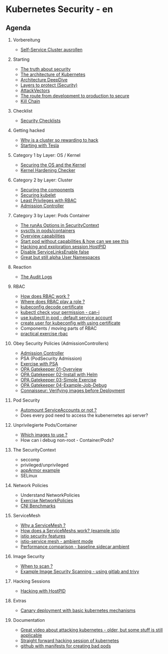 # Kubernetes Security - en

## Agenda 

  1. Vorbereitung
     * [Self-Service Cluster ausrollen](/monitoring/training-stack/install.md)

  1. Starting
     * [The truth about security](/security/truth.md)
     * [The architecture of Kubernetes](kubernetes/architecture.md)
     * [Architecture DeepDive](https://github.com/jmetzger/training-kubernetes-advanced/assets/1933318/1ca0d174-f354-43b2-81cc-67af8498b56c)
     * [Layers to protect (Security)](security/overview/layers-2-protect.md)
     * [AttackVectors](security/overview/attack-vectors.md)
     * [The route from development to production to secure](security/overview/route-2-production.md)
     * [Kill Chain](kill-chain.md)

  1. Checklist
     * [Security Checklists](/security/checklist/security-checklist.md)
   
  1. Getting hacked
     * [Why is a cluster so rewarding to hack](security/getting-hacked/kubernetes-rewarding.md)
     * [Starting with Tesla](https://arstechnica.com/information-technology/2018/02/tesla-cloud-resources-are-hacked-to-run-cryptocurrency-mining-malware/)

  1. Category 1 by Layer: OS / Kernel
     * [Securing the OS and the Kernel](security/os-kernel/01-harden-os-kernel.md)
     * [Kernel Hardening Checker](kernel/hardening.md)
   
  1. Category 2 by Layer: Cluster
     * [Securing the components]()
     * [Securing kubelet](security/cluster/components/kubelet.md)
     * [Least Privileges with RBAC](kubernetes/rbac/00-rbac-and-least-privileges.md)
     * [Admission Controller](/security/admissionController/01-overview.md)
   
  1. Category 3 by Layer: Pods Container
     * [The runAs Options in SecurityContext](security/by.layer/pods-container/runAs/overview.md)
     * [sysctls in pods/containers](security/by.layer/pods-container/sysctls/overview.md)
     * [Overview capabilities](security/by.layer/pods-container/capabilities/00-overview.md)
     * [Start pod without capabilities & how can we see this](security/by.layer/pods-container/capabilities/01-nocap.md)
     * [Hacking and exploration session HostPID](explore/01-hack-session-hostpid.md)
     * [Disable ServiceLinksEnable false](https://github.com/jmetzger/training-kubernetes-security-en/blob/main/security/by.layer/pods-container/enableServiceLinks/disable-howto-and-why.md
) 
     * [Great but still alpha User Namespaces]()
    
  1. Reaction 
     * [The Audit Logs](/security/reaction/auditlog.md)

  1. RBAC
     * [How does RBAC work ?](kubernetes/rbac/01-how-does-rbac-work.md)
     * [Where does RBAC play a role ?](kubernetes/rbac/02-where-does-rbac-play-a-role.md)
     * [kubeconfig decode certificate](kubernetes/rbac/decode-local-certificate.md)
     * [kubectl check your permission - can-i](kubernetes/rbac/can-i.md)
     * [use kubectl in pod - default service account](/kubernetes/rbac/pod-automount-sa.md)
     * [create user for kubeconfig with using certificate](kubernetes/rbac/create-kubeconfig-with-cert.md)
     * Components / moving parts of RBAC
     * [practical exercise rbac](kubernetes/rbac-create-user-kubernetes-1-25.md)

  1. Obey Security Policies (AdmissionControllers)
     * [Admission Controller](/security/admissionController/01-overview.md)
     * PSA (PodSecurity Admission)
     * [Exercise with PSA](kubernetes-security/pod-security-admission.md)
     * [OPA Gatekeeper 01-Overview](/security/admissionController/opa-gatekeeper/01-overview.md)
     * [OPA Gatekeeper 02-Install with Helm](/security/admissionController/opa-gatekeeper/02-install.md)
     * [OPA Gatekeeper 03-Simple Exercise](/security/admissionController/opa-gatekeeper/05-example-exercise.md)
     * [OPA Gatekeeper 04-Example-Job-Debug](/security/admissionController/opa-gatekeeper/06-example-job-debug.md)
     * [Connaisseur: Verifying images before Deployment](/security/admissionController/connaisseur-image-verification/02-walkthrough.md)
   
  1. Pod Security
     * [Automount ServiceAccounts or not ?](security/by.layer/pods-container/serviceAccount/do-not-mount-if-not-needed.md)
     * Does every pod need to access the kubenernetes api server?
   
  1. Unprivilegierte Pods/Container
     * [Which images to use ?](security/unprivileged-containers/which-images.md) 
     * How can i debug non-root - Container/Pods?
    
  1. The SecurityContext
     * seccomp
     * privileged/unprivileged
     * [appArmor example](https://kubernetes.io/docs/tutorials/security/apparmor/)
     * SELinux
     
  1. Network Policies
     * Understand NetworkPolicies
     * [Exercise NetworkPolicies](kubernetes-networkpolicy/00-simple-exercises-group-en.md)
     * [CNI Benchmarks](https://itnext.io/benchmark-results-of-kubernetes-network-plugins-cni-over-40gbit-s-network-2024-156f085a5e4e)

  1. ServiceMesh
     * [Why a ServiceMesh ?](istio/overview/benefits-of-a-service-mesh.md)
     * [How does a ServiceMeshs work? (example istio](/istio/overview/overview-classic-sidecar.md)
     * [istio security features](istio/overview/security-features.md)
     * [istio-service mesh - ambient mode](/istio/overview/ambient-mode.md)
     * [Performance comparison - baseline,sidecar,ambient](/istio/overview/performance-comparison-baseline-sidecar-ambient.md)
     
  1. Image Security
     * [When to scan ?](security/scanning-containers/01-when-to-scan.md)
     * [Example Image Security Scanning - using gitlab and trivy](security/scanning-containers/02-example-trivy-gitlab.md)

  1. Hacking Sessions
     * [Hacking with HostPID](/security/explore/01-hack-session-hostpid.md)
    
  1. Extras
     * [Canary deployment with basic kubernetes mechanisms ](kubectl-examples/08-canary-deployment.md)

  1. Documentation
     * [Great video about attacking kubernetes - older, but some stuff is still applicable](https://www.youtube.com/watch?v=HmoVSmTIOxM)
     * [Straight forward hacking session of kubernetes](https://youtu.be/iD_klswHJQs?si=97rWNuAbGjLwCjpa)
     * [github with manifests for creating bad pods](https://bishopfox.com/blog/kubernetes-pod-privilege-escalation#pod8)
